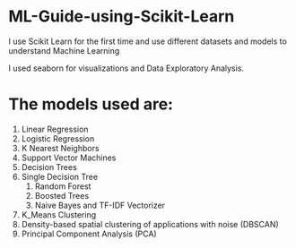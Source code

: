 # ML-Guide-using-Scikit-Learn
I use Scikit Learn for the first time and use different datasets and models to understand Machine Learning

I used seaborn for visualizations and Data Exploratory Analysis.

# The models used are: 

1. Linear Regression
2. Logistic Regression
3. K Nearest Neighbors
4. Support Vector Machines
5. Decision Trees
6. Single Decision Tree
	1. Random Forest
	2. Boosted Trees
	3. Naive Bayes and TF-IDF Vectorizer
7. K_Means Clustering
8. Density-based spatial clustering of applications with noise (DBSCAN)
9. Principal Component Analysis (PCA)
